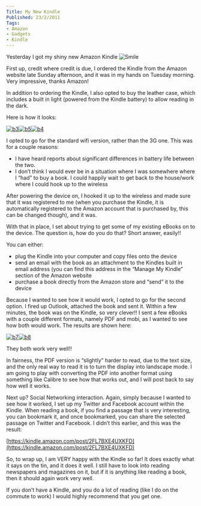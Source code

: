 ```yaml
---
Title: My New Kindle
Published: 23/2/2011
Tags:
- Amazon
- Gadgets
- Kindle
---
```


Yesterday I got my shiny new Amazon Kindle ![Smile](http://www.gep13.co.uk/blog/wp-content/uploads/2011/02/wlEmoticon-smile1.png)

First up, credit where credit is due, I ordered the Kindle from the Amazon website late Sunday afternoon, and it was in my hands on Tuesday morning. Very impressive, thanks Amazon!

In addition to ordering the Kindle, I also opted to buy the leather case, which includes a built in light (powered from the Kindle battery) to allow reading in the dark.

Here is how it looks:

[![b3](http://www.gep13.co.uk/blog/wp-content/uploads/2011/02/b3_thumb.jpg)](http://www.gep13.co.uk/blog/wp-content/uploads/2011/02/b3.jpg)[![b5](http://www.gep13.co.uk/blog/wp-content/uploads/2011/02/b5_thumb.jpg)](http://www.gep13.co.uk/blog/wp-content/uploads/2011/02/b5.jpg)[![b4](http://www.gep13.co.uk/blog/wp-content/uploads/2011/02/b4_thumb.jpg)](http://www.gep13.co.uk/blog/wp-content/uploads/2011/02/b4.jpg)

I opted to go for the standard wifi version, rather than the 3G one. This was for a couple reasons:

- I have heard reports about significant differences in battery life between the two.
- I don’t think I would ever be in a situation where I was somewhere where I “had” to buy a book. I could happily wait to get back to the house/work where I could hook up to the wireless
 
After powering the device on, I hooked it up to the wireless and made sure that it was registered to me (when you purchase the Kindle, it is automatically registered to the Amazon account that is purchased by, this can be changed though), and it was.

With that in place, I set about trying to get some of my existing eBooks on to the device. The question is, how do you do that? Short answer, easily!!

You can either:

- plug the Kindle into your computer and copy files onto the device
- send an email with the book as an attachment to the Kindles built in email address (you can find this address in the “Manage My Kindle” section of the Amazon website
- purchase a book directly from the Amazon store and “send” it to the device
 
Because I wanted to see how it would work, I opted to go for the second option. I fired up Outlook, attached the book and sent it. Within a few minutes, the book was on the Kindle, so very clever!! I sent a few eBooks with a couple different formats, namely PDF and mobi, as I wanted to see how both would work. The results are shown here:

[![b7](http://www.gep13.co.uk/blog/wp-content/uploads/2011/02/b7_thumb.jpg)](http://www.gep13.co.uk/blog/wp-content/uploads/2011/02/b7.jpg)[![b8](http://www.gep13.co.uk/blog/wp-content/uploads/2011/02/b8_thumb.jpg)](http://www.gep13.co.uk/blog/wp-content/uploads/2011/02/b8.jpg)

They both work very well!!

In fairness, the PDF version is “slightly” harder to read, due to the text size, and the only real way to read it is to turn the display into landscape mode. I am going to play with converting the PDF into another format using something like Calibre to see how that works out, and I will post back to say how well it works.

Next up? Social Networking interaction. Again, simply because I wanted to see how it worked, I set up my Twitter and Facebook account within the Kindle. When reading a book, if you find a passage that is very interesting, you can bookmark it, and once bookmarked, you can share the selected passage on Twitter and Facebook. I didn’t this earlier, and this was the result:

[https://kindle.amazon.com/post/2FL7BXE4UXKFD](https://kindle.amazon.com/post/2FL7BXE4UXKFD)

So, to wrap up, I am VERY happy with the Kindle so far! It does exactly what it says on the tin, and it does it well. I still have to look into reading newspapers and magazines on it, but if it is anything like reading a book, then it should again work very well.

If you don’t have a Kindle, and you do a lot of reading (like I do on the commute to work) I would highly recommend that you get one.
